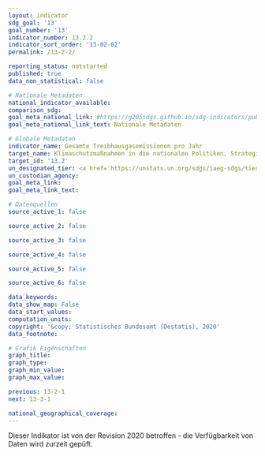 ```yaml
---
layout: indicator
sdg_goal: '13'
goal_number: '13'
indicator_number: 13.2.2
indicator_sort_order: '13-02-02'
permalink: /13-2-2/

reporting_status: notstarted
published: true
data_non_statistical: false

# Nationale Metadaten
national_indicator_available: 
comparison_sdg: 
goal_meta_national_link: #https://g205sdgs.github.io/sdg-indicators/public/MetaDe/13.2.2.pdf
goal_meta_national_link_text: Nationale Metadaten

# Globale Metadaten
indicator_name: Gesamte Treibhausgasemissionen pro Jahr
target_name: Klimaschutzmaßnahmen in die nationalen Politiken, Strategien und Planungen einbeziehen
target_id: '13.2'
un_designated_tier: <a href='https://unstats.un.org/sdgs/iaeg-sdgs/tier-classification/' title='Klicken Sie hier um weitere Informationen zur UN-Tier-Klassifikation zu erhalten.'></a>
un_custodian_agency: 
goal_meta_link: 
goal_meta_link_text: 

# Datenquellen
source_active_1: false

source_active_2: false

source_active_3: false

source_active_4: false

source_active_5: false

source_active_6: false

data_keywords: 
data_show_map: False
data_start_values: 
computation_units: 
copyright: '&copy; Statistisches Bundesamt (Destatis), 2020'
data_footnote: 

# Grafik Eigenschaften
graph_title: 
graph_type: 
graph_min_value: 
graph_max_value: 

previous: 13-2-1
next: 13-3-1

national_geographical_coverage: 
---
```


<span><i class="fas fa-exclamation-triangle"></i> Dieser Indikator ist von der Revision 2020 betroffen - die Verfügbarkeit von Daten wird zurzeit gepüft. <i class="fas fa-exclamation-triangle"></i></span>